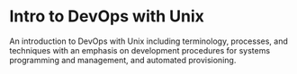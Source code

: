 <h1>Intro to DevOps with Unix</h1>
<p>An introduction to DevOps with Unix including terminology, processes, and techniques with an emphasis on development procedures for systems programming and management, and automated provisioning.</p>
